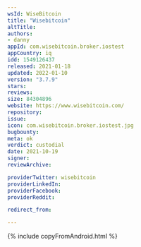 ```yaml
---
wsId: WiseBitcoin
title: "Wisebitcoin"
altTitle: 
authors:
- danny
appId: com.wisebitcoin.broker.iostest
appCountry: iq
idd: 1549126437
released: 2021-01-18
updated: 2022-01-10
version: "3.7.9"
stars: 
reviews: 
size: 84304896
website: https://www.wisebitcoin.com/
repository: 
issue: 
icon: com.wisebitcoin.broker.iostest.jpg
bugbounty: 
meta: ok
verdict: custodial
date: 2021-10-19
signer: 
reviewArchive:

providerTwitter: wisebitcoin
providerLinkedIn: 
providerFacebook: 
providerReddit: 

redirect_from:

---
```


{% include copyFromAndroid.html %}

